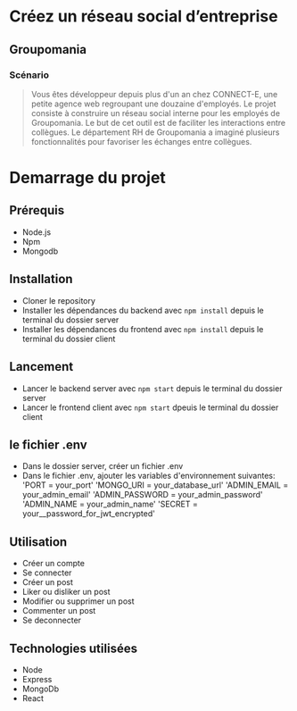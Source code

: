 
# Créez un réseau social d’entreprise

## Groupomania


### Scénario

> Vous êtes développeur depuis plus d'un an chez CONNECT-E, une petite agence web regroupant une douzaine d'employés.
> Le projet consiste à construire un réseau social interne pour les employés de Groupomania. Le but de cet outil est de faciliter les interactions entre collègues. Le département RH de Groupomania a imaginé plusieurs fonctionnalités pour favoriser les échanges entre collègues.

# Demarrage du projet

## Prérequis

- Node.js
- Npm
- Mongodb

## Installation

- Cloner le repository
- Installer les dépendances du backend avec `npm install` depuis le terminal du dossier server
- Installer les dépendances du frontend avec `npm install` depuis le terminal du dossier client

## Lancement

- Lancer le backend server avec `npm start` depuis le terminal du dossier server
- Lancer le frontend client avec `npm start` dpeuis le terminal du dossier client

## le fichier .env

- Dans le dossier server, créer un fichier .env
- Dans le fichier .env, ajouter les variables d'environnement suivantes:
'PORT = your_port'
'MONGO_URI = your_database_url'
'ADMIN_EMAIL = your_admin_email'
'ADMIN_PASSWORD = your_admin_password'
'ADMIN_NAME = your_admin_name'
'SECRET = your__password_for_jwt_encrypted'

## Utilisation

- Créer un compte
- Se connecter
- Créer un post
- Liker ou disliker un post
- Modifier ou supprimer un post
- Commenter un post
- Se deconnecter

## Technologies utilisées

- Node
- Express
- MongoDb
- React
